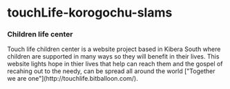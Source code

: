 # touchLife-korogochu-slams
<h3> Children life center </h3>
Touch life children center is a website project based in Kibera South where children are supported in many ways so they will benefit in their lives.
This website lights hope in thier lives that help can reach them and the gospel of recahing out to the needy, can be spread all around the world ["Together we are one"](http://touchlife.bitballoon.com/).

